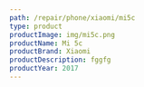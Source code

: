```yaml
---
path: /repair/phone/xiaomi/mi5c
type: product
productImage: img/mi5c.png
productName: Mi 5c
productBrand: Xiaomi
productDescription: fggfg
productYear: 2017
---
```

